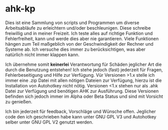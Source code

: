# ahk-kp
Dies ist eine Sammlung von scripts und Programmen um diverse Arbeitsabläufe zu erleichtern und/oder beschleunigen. Diese schreibe freiwillig und in meiner Freizeit. Ich teste alles auf richtige Funktion und Fehlerfreiheit, kann und werde dies aber nie garantieren. Viele Funktionen hängen zum Teil maßgeblich von der Geschwindigkeit der Rechner und Systeme ab. Ich versuche dies immer zu berücksichtigen, was aber natürlich nicht immer klappen kann.

Ich übernehme somit **keinerlei** Verantwortung für Schäden jeglicher Art die durch die Benutzung entstehen! Ich stehe jedoch (fast) jederzeit für Fragen, Fehlerbeseitigung und Hilfe zur Verfügung.
Vür Versionen >1.x stelle ich immer eine .zip Datei mit allen nötigen Dateien zur Verfügung, hierzu ist die Installation von Autohotkey nicht nötig. Versionen <1.x stehen nur als .ahk Datei zur Verfügung und benötigen AHK zur Ausführung. Diese Versionen befinden sich jedoch immer im Alpha oder Beta Status und sind mit Vorsicht zu genießen.

Ich bin jederzeit für feedback, Vorschläge und Wünsche offen. Jeglicher code den ich geschrieben habe kann unter GNU GPL V3  und Autohotkey selber unter GNU GPL V2 genutzt werden.
